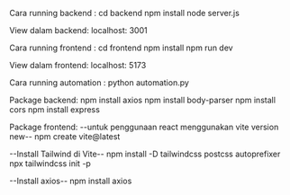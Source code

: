 Cara running backend : 
cd backend 
npm install 
node server.js

View dalam backend:
localhost: 3001 

Cara running frontend :
cd frontend 
npm install
npm run dev

View dalam frontend:
localhost: 5173

Cara running automation : 
python automation.py

Package backend: 
npm install axios 
npm install body-parser
npm install cors
npm install express

Package frontend:
--untuk penggunaan react menggunakan vite version new--
npm create vite@latest

--Install Tailwind di Vite--
npm install -D tailwindcss postcss autoprefixer
npx tailwindcss init -p

--Install axios--
npm install axios

